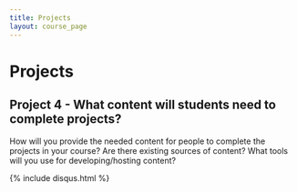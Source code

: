 ```yaml
---
title: Projects
layout: course_page
---
```


# Projects

## Project 4 - What content will students need to complete projects?

How will you provide the needed content for people to complete the projects in your course? Are there existing sources of content? What tools will you use for developing/hosting content?

{% include disqus.html %}
